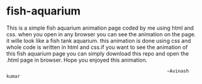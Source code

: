 # fish-aquarium
This is a simple fish aquarium animation page coded by me using html and css. when you open in any browser you can see the animation on the page.
it wille look like a fish tank aquarium.
this animation is done using css and whole code is written in html and css.if you want to see the animation of this fish aquarium page you can simply download this repo and open the .html page in browser.
Hope you enjoyed this animation.

                      
                                        
                                                               ~Avinash kumar









































































